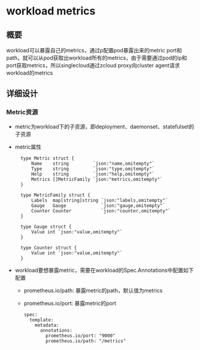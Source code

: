 # workload metrics
## 概要
workload可以暴露自己的metrics，通过p配置pod暴露出来的metric port和path，就可以从pod获取出workload所有的metrics，由于需要通过pod的ip和port获取metrics，所以singlecloud通过zcloud proxy向cluster agent请求workload的metrics

## 详细设计
### Metric资源
* metric为workload下的子资源，即deployment、daemonset、statefulset的子资源
* metric属性

		type Metric struct {
    		Name    string         `json:"name,omitempty"`
    		Type    string         `json:"type,omitempty"`
    		Help    string         `json:"help,omitempty"`
    		Metrics []MetricFamily `json:"metrics,omitempty"`
		}

		type MetricFamily struct {
    		Labels  map[string]string `json:"labels,omitempty"`
    		Gauge   Gauge             `json:"gauge,omitempty"`
    		Counter Counter           `json:"counter,omitempty"`
		}

		type Gauge struct {
    		Value int `json:"value,omitempty"`
		}

		type Counter struct {
    		Value int `json:"value,omitempty"`
		}

* workload要想暴露metric，需要在workload的Spec.Annotations中配置如下配置
  * prometheus.io/path: 暴露metric的path，默认值为metrics
  * prometheus.io/port: 暴露metric的port
  
		spec:
		  template:
    		metadata:
			  annotations:
        	    prometheus.io/port: "9000"
        		prometheus.io/path: "/metrics"
